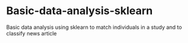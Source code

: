 # Basic-data-analysis-sklearn
Basic data analysis using sklearn to match individuals in a study and to classify news article
